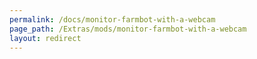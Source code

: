 ```yaml
---
permalink: /docs/monitor-farmbot-with-a-webcam
page_path: /Extras/mods/monitor-farmbot-with-a-webcam
layout: redirect
---
```


